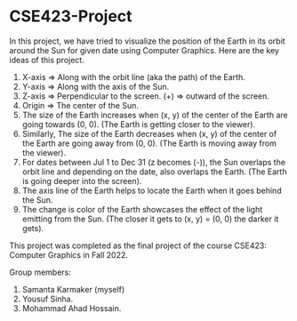 # CSE423-Project
In this project, we have tried to visualize the position of the Earth in its orbit around the Sun for given date using Computer Graphics. Here are the key ideas of this project.

1. X-axis => Along with the orbit line (aka the path) of the Earth.
2. Y-axis => Along with the axis of the Sun.
3. Z-axis => Perpendicular to the screen. (+) => outward of the screen.
4. Origin => The center of the Sun.
5. The size of the Earth increases when (x, y) of the center of the Earth are going towards (0, 0). (The Earth is getting closer to the viewer).
6. Similarly, The size of the Earth decreases when (x, y) of the center of the Earth are going away from (0, 0). (The Earth is moving away from the viewer).
7. For dates between Jul 1 to Dec 31 (z becomes (-)), the Sun overlaps the orbit line and depending on the date, also overlaps the Earth. (The Earth is going deeper into the screen).
8. The axis line of the Earth helps to locate the Earth when it goes behind the Sun.
9. The change is color of the Earth showcases the effect of the light emitting from the Sun. (The closer it gets to (x, y) = (0, 0) the darker it gets).

This project was completed as the final project of the course CSE423: Computer Graphics in Fall 2022. 

Group members:

1. Samanta Karmaker (myself)
2. Yousuf Sinha.
3. Mohammad Ahad Hossain.
